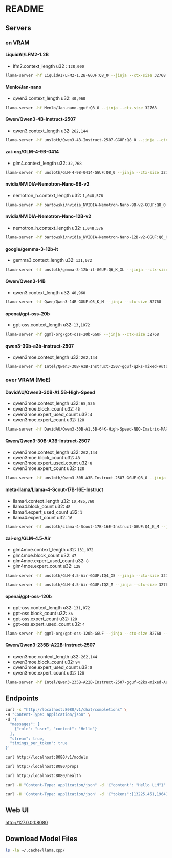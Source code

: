 # README

## Servers

### on VRAM

#### LiquidAI/LFM2-1.2B

- lfm2.context_length u32 : `128,000`

```bash
llama-server -hf LiquidAI/LFM2-1.2B-GGUF:Q8_0 --jinja --ctx-size 32768
```

#### Menlo/Jan-nano

- qwen3.context_length u32: `40,960`

```bash
llama-server -hf Menlo/Jan-nano-gguf:Q8_0 --jinja --ctx-size 32768
```

#### Qwen/Qwen3-4B-Instruct-2507

- qwen3.context_length u32: `262,144`

```bash
llama-server -hf unsloth/Qwen3-4B-Instruct-2507-GGUF:Q8_0 --jinja --ctx-size 32768
```

#### zai-org/GLM-4-9B-0414

- glm4.context_length u32: `32,768`

```bash
llama-server -hf unsloth/GLM-4-9B-0414-GGUF:Q8_0 --jinja --ctx-size 32768
```

#### nvidia/NVIDIA-Nemotron-Nano-9B-v2

- nemotron_h.context_length u32: `1,048,576`

```bash
llama-server -hf bartowski/nvidia_NVIDIA-Nemotron-Nano-9B-v2-GGUF:Q8_0 --jinja --ctx-size 32768
```

#### nvidia/NVIDIA-Nemotron-Nano-12B-v2

- nemotron_h.context_length u32: `1,048,576`

```bash
llama-server -hf bartowski/nvidia_NVIDIA-Nemotron-Nano-12B-v2-GGUF:Q6_K_L --jinja --ctx-size 32768
```

#### google/gemma-3-12b-it

- gemma3.context_length u32: `131,072`

```bash
llama-server -hf unsloth/gemma-3-12b-it-GGUF:Q6_K_XL --jinja --ctx-size 32768
```

#### Qwen/Qwen3-14B

- qwen3.context_length u32: `40,960`

```bash
llama-server -hf Qwen/Qwen3-14B-GGUF:Q5_K_M --jinja --ctx-size 32768
```

#### openai/gpt-oss-20b

- gpt-oss.context_length u32: `13,1072`

```bash
llama-server -hf ggml-org/gpt-oss-20b-GGUF --jinja --ctx-size 32768
```

#### qwen3-30b-a3b-instruct-2507

- qwen3moe.context_length u32: `262,144`

```bash
llama-server -hf Intel/Qwen3-30B-A3B-Instruct-2507-gguf-q2ks-mixed-AutoRound --jinja --ctx-size 32768
```

### over VRAM (MoE)

#### DavidAU/Qwen3-30B-A1.5B-High-Speed

- qwen3moe.context_length u32: `65,536`
- qwen3moe.block_count u32: `48`
- qwen3moe.expert_used_count u32: `4`
- qwen3moe.expert_count u32: `128`

```bash
llama-server -hf DavidAU/Qwen3-30B-A1.5B-64K-High-Speed-NEO-Imatrix-MAX-gguf:Q6_K --jinja --ctx-size 32768 --n-cpu-moe 26
```

#### Qwen/Qwen3-30B-A3B-Instruct-2507

- qwen3moe.context_length u32: `262,144`
- qwen3moe.block_count u32: `48`
- qwen3moe.expert_used_count u32: `8`
- qwen3moe.expert_count u32: `128`

```bash
llama-server -hf unsloth/Qwen3-30B-A3B-Instruct-2507-GGUF:Q8_0 --jinja --ctx-size 32768 --n-cpu-moe 31
```

#### meta-llama/Llama-4-Scout-17B-16E-Instruct

- llama4.context_length u32: `10,485,760`
- llama4.block_count u32: `48`
- llama4.expert_used_count u32: `1`
- llama4.expert_count u32: `16`

```bash
llama-server -hf unsloth/Llama-4-Scout-17B-16E-Instruct-GGUF:Q4_K_M --jinja --ctx-size 32768 --n-cpu-moe 45
```

#### zai-org/GLM-4.5-Air

- glm4moe.context_length u32: `131,072`
- glm4moe.block_count u32: `47`
- glm4moe.expert_used_count u32: `8`
- glm4moe.expert_count u32: `128`

```bash
llama-server -hf unsloth/GLM-4.5-Air-GGUF:IQ4_XS --jinja --ctx-size 32768 --n-cpu-moe 42
```

```bash
llama-server -hf unsloth/GLM-4.5-Air-GGUF:IQ2_M --jinja --ctx-size 32768 --n-cpu-moe 40
```

#### openai/gpt-oss-120b

- gpt-oss.context_length u32: `131,072`
- gpt-oss.block_count u32: `36`
- gpt-oss.expert_count u32: `128`
- gpt-oss.expert_used_count u32: `4`

```bash
llama-server -hf ggml-org/gpt-oss-120b-GGUF --jinja --ctx-size 32768 --n-cpu-moe 29
```

#### Qwen/Qwen3-235B-A22B-Instruct-2507

- qwen3moe.context_length u32: `262,144`
- qwen3moe.block_count u32: `94`
- qwen3moe.expert_used_count u32: `8`
- qwen3moe.expert_count u32: `128`

```bash
llama-server -hf Intel/Qwen3-235B-A22B-Instruct-2507-gguf-q2ks-mixed-AutoRound --jinja --ctx-size 32768 --n-cpu-moe 88
```

## Endpoints

```bash
curl -s "http://localhost:8080/v1/chat/completions" \
-H "Content-Type: application/json" \
-d '{
  "messages": [
    {"role": "user", "content": "Hello"}
  ],
  "stream": true,
  "timings_per_token": true
}'
```

```bash
curl http://localhost:8080/v1/models

curl http://localhost:8080/props

curl http://localhost:8080/health

curl -H "Content-Type: application/json" -d '{"content": "Hello LLM"}' http://localhost:8080/tokenize

curl -H 'Content-Type: application/json' -d '{"tokens":[13225,451,19641]}' http://localhost:8080/detokenize
```

## Web UI

http://127.0.0.1:8080

## Download Model Files

```bash
ls -la ~/.cache/llama.cpp/
```
